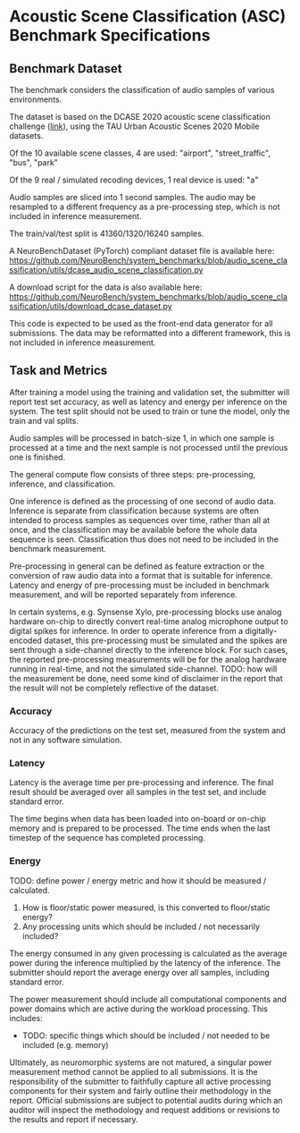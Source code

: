 # Acoustic Scene Classification (ASC) Benchmark Specifications

## Benchmark Dataset

The benchmark considers the classification of audio samples of various environments.

The dataset is based on the DCASE 2020 acoustic scene classification challenge ([link](https://dcase.community/challenge2020/task-acoustic-scene-classification)), using the TAU Urban Acoustic Scenes 2020 Mobile datasets.

Of the 10 available scene classes, 4 are used: "airport", "street_traffic", "bus", "park"

Of the 9 real / simulated recoding devices, 1 real device is used: "a"

Audio samples are sliced into 1 second samples. The audio may be resampled to a different frequency as a pre-processing step, which is not included in inference measurement.

The train/val/test split is 41360/1320/16240 samples.

A NeuroBenchDataset (PyTorch) compliant dataset file is available here: https://github.com/NeuroBench/system_benchmarks/blob/audio_scene_classification/utils/dcase_audio_scene_classification.py

A download script for the data is also available here: https://github.com/NeuroBench/system_benchmarks/blob/audio_scene_classification/utils/download_dcase_dataset.py

This code is expected to be used as the front-end data generator for all submissions. The data may be reformatted into a different framework, this is not included in inference measurement.

## Task and Metrics

After training a model using the training and validation set, the submitter will report test set accuracy, as well as latency and energy per inference on the system. The test split should not be used to train or tune the model, only the train and val splits.

Audio samples will be processed in batch-size 1, in which one sample is processed at a time and the next sample is not processed until the previous one is finished.

The general compute flow consists of three steps: pre-processing, inference, and classification. 

One inference is defined as the processing of one second of audio data. Inference is separate from classification because systems are often intended to process samples as sequences over time, rather than all at once, and the classification may be available before the whole data sequence is seen. Classification thus does not need to be included in the benchmark measurement.

Pre-processing in general can be defined as feature extraction or the conversion of raw audio data into a format that is suitable for inference. Latency and energy of pre-processing must be included in benchmark measurement, and will be reported separately from inference. 

In certain systems, e.g. Synsense Xylo, pre-processing blocks use analog hardware on-chip to directly convert real-time analog microphone output to digital spikes for inference. In order to operate inference from a digitally-encoded dataset, this pre-processing must be simulated and the spikes are sent through a side-channel directly to the inference block. For such cases, the reported pre-processing measurements will be for the analog hardware running in real-time, and not the simulated side-channel. TODO: how will the measurement be done, need some kind of disclaimer in the report that the result will not be completely reflective of the dataset.


### Accuracy

Accuracy of the predictions on the test set, measured from the system and not in any software simulation.

### Latency

Latency is the average time per pre-processing and inference. The final result should be averaged over all samples in the test set, and include standard error.

The time begins when data has been loaded into on-board or on-chip memory and is prepared to be processed. The time ends when the last timestep of the sequence has completed processing.

### Energy

TODO: define power / energy metric and how it should be measured / calculated. 

1. How is floor/static power measured, is this converted to floor/static energy?
2. Any processing units which should be included / not necessarily included?

The energy consumed in any given processing is calculated as the average power during the inference multiplied by the latency of the inference. The submitter should report the average energy over all samples, including standard error.

The power measurement should include all computational components and power domains which are active during the workload processing. This includes:

- TODO: specific things which should be included / not needed to be included (e.g. memory)

Ultimately, as neuromorphic systems are not matured, a singular power measurement method cannot be applied to all submissions. It is the responsibility of the submitter to faithfully capture all active processing components for their system and fairly outline their methodology in the report. Official submissions are subject to potential audits during which an auditor will inspect the methodology and request additions or revisions to the results and report if necessary.

